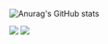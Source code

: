 
<!--
**JungHoonKim-KR/JungHoonKim-KR** is a ✨ _special_ ✨ repository because its `README.md` (this file) appears on your GitHub profile.

Here are some ideas to get you started:

- 🔭 I’m currently working on ...
- 🌱 I’m currently learning ...
- 👯 I’m looking to collaborate on ...
- 🤔 I’m looking for help with ...
- 💬 Ask me about ...
- 📫 How to reach me: ...
- 😄 Pronouns: ...
- ⚡ Fun fact: ...
-->
![Anurag's GitHub stats](https://github-readme-stats.vercel.app/api?username=JungHoonKim-KR&show_icons=true&theme=radical)

<a href = "https://velog.io/@kjh1232100"> <img src="https://img.shields.io/badge/Velog-20C997?style=for-the-badge&logo=Velog&logoColor=white"></a>
 <img src="https://img.shields.io/badge/Spring-6DB33F?style=for-the-badge&logo=Spring&logoColor=white">
